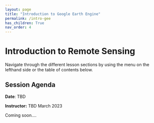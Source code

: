 ```yaml
---
layout: page
title: "Introduction to Google Earth Engine"
permalink: /intro-gee
has_children: True
nav_order: 4
---
```


# Introduction to Remote Sensing
Navigate through the different lesson sections by using the menu on the lefthand side or the table of contents below.

## Session Agenda
**Date**: TBD  

**Instructor:** TBD March 2023

Coming soon....